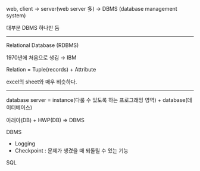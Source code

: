 web, client → server(web server 多) → DBMS (database management system)

대부분 DBMS 하나만 둠

---

Relational Database (RDBMS)

1970년에 처음으로 생김 → IBM

Relation = Tuple(records) + Attribute

excel의 sheet와 매우 비슷하다.

---

 database server = instance(다룰 수 있도록 하는 프로그래밍 영역) + database(데이터베이스)

아래아(DB) + HWP(DB) ⇒ DBMS

DBMS 

- Logging
- Checkpoint : 문제가 생겼을 때 되돌릴 수 있는 기능

SQL
